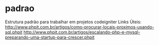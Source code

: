 # padrao
Estrutura padrão para trabalhar em projetos codeigniter
Links Úteis:
http://www.phpit.com.br/artigos/como-procurar-locais-proximos-usando-sql.phpit
http://www.phpit.com.br/artigos/escalando-php-e-mysql-preparando-uma-startup-para-crescer.phpit
